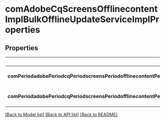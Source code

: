 # comAdobeCqScreensOfflinecontentImplBulkOfflineUpdateServiceImplProperties

## Properties
Name | Type | Description | Notes
------------ | ------------- | ------------- | -------------
**comPeriodadobePeriodcqPeriodscreensPeriodofflinecontentPeriodimplPeriodBulkOfflineUpdateServiceImplPeriodprojectPath** | [**ConfigNodePropertyArray**](ConfigNodePropertyArray.md) |  | [optional] [default to null]
**comPeriodadobePeriodcqPeriodscreensPeriodofflinecontentPeriodimplPeriodBulkOfflineUpdateServiceImplPeriodscheduleFrequency** | [**ConfigNodePropertyString**](ConfigNodePropertyString.md) |  | [optional] [default to null]

[[Back to Model list]](../README.md#documentation-for-models) [[Back to API list]](../README.md#documentation-for-api-endpoints) [[Back to README]](../README.md)


